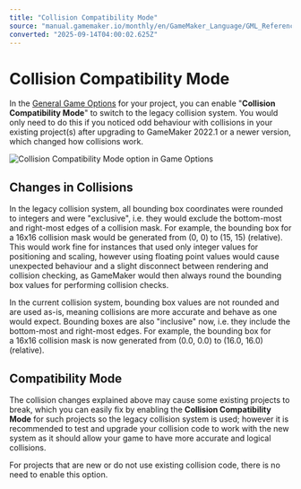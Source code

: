```yaml
---
title: "Collision Compatibility Mode"
source: "manual.gamemaker.io/monthly/en/GameMaker_Language/GML_Reference/Movement_And_Collisions/Collisions/Collision_Compatibility_Mode.htm"
converted: "2025-09-14T04:00:02.625Z"
---
```


# Collision Compatibility Mode

In the [General Game Options](../../../../Settings/Game_Options.md) for your project, you can enable "**Collision Compatibility Mode**" to switch to the legacy collision system. You would only need to do this if you noticed odd behaviour with collisions in your existing project(s) after upgrading to GameMaker 2022.1 or a newer version, which changed how collisions work.

![Collision Compatibility Mode option in Game Options](../../../../assets/Images/Scripting_Reference/GML/Reference/Movement_Collisions/collision_compatibility_mode.png)

## Changes in Collisions

In the legacy collision system, all bounding box coordinates were rounded to integers and were "exclusive", i.e. they would exclude the bottom-most and right-most edges of a collision mask. For example, the bounding box for a 16x16 collision mask would be generated from (0, 0) to (15, 15) (relative). This would work fine for instances that used only integer values for positioning and scaling, however using floating point values would cause unexpected behaviour and a slight disconnect between rendering and collision checking, as GameMaker would then always round the bounding box values for performing collision checks.

In the current collision system, bounding box values are not rounded and are used as-is, meaning collisions are more accurate and behave as one would expect. Bounding boxes are also "inclusive" now, i.e. they include the bottom-most and right-most edges. For example, the bounding box for a 16x16 collision mask is now generated from (0.0, 0.0) to (16.0, 16.0) (relative).

## Compatibility Mode

The collision changes explained above may cause some existing projects to break, which you can easily fix by enabling the **Collision Compatibility Mode** for such projects so the legacy collision system is used; however it is recommended to test and upgrade your collision code to work with the new system as it should allow your game to have more accurate and logical collisions.

For projects that are new or do not use existing collision code, there is no need to enable this option.